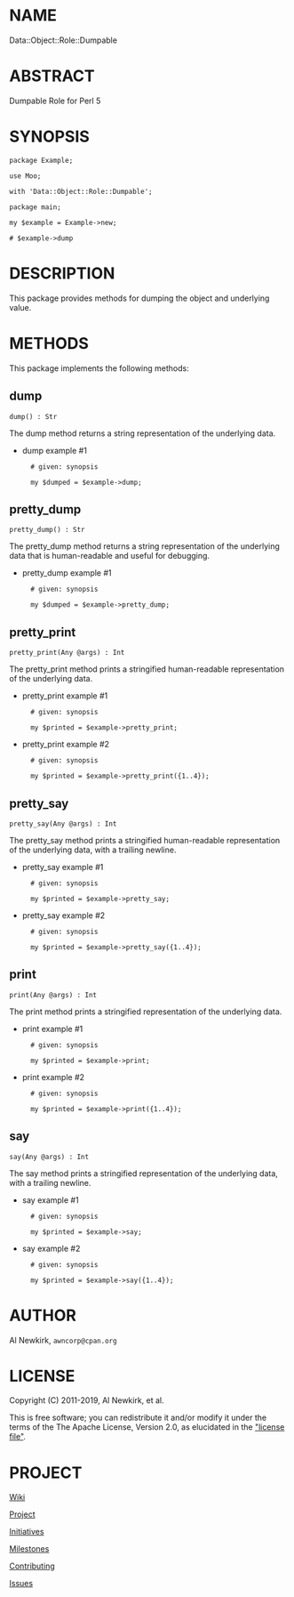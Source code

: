 # NAME

Data::Object::Role::Dumpable

# ABSTRACT

Dumpable Role for Perl 5

# SYNOPSIS

    package Example;

    use Moo;

    with 'Data::Object::Role::Dumpable';

    package main;

    my $example = Example->new;

    # $example->dump

# DESCRIPTION

This package provides methods for dumping the object and underlying value.

# METHODS

This package implements the following methods:

## dump

    dump() : Str

The dump method returns a string representation of the underlying data.

- dump example #1

        # given: synopsis

        my $dumped = $example->dump;

## pretty\_dump

    pretty_dump() : Str

The pretty\_dump method returns a string representation of the underlying data
that is human-readable and useful for debugging.

- pretty\_dump example #1

        # given: synopsis

        my $dumped = $example->pretty_dump;

## pretty\_print

    pretty_print(Any @args) : Int

The pretty\_print method prints a stringified human-readable representation of
the underlying data.

- pretty\_print example #1

        # given: synopsis

        my $printed = $example->pretty_print;

- pretty\_print example #2

        # given: synopsis

        my $printed = $example->pretty_print({1..4});

## pretty\_say

    pretty_say(Any @args) : Int

The pretty\_say method prints a stringified human-readable representation of the
underlying data, with a trailing newline.

- pretty\_say example #1

        # given: synopsis

        my $printed = $example->pretty_say;

- pretty\_say example #2

        # given: synopsis

        my $printed = $example->pretty_say({1..4});

## print

    print(Any @args) : Int

The print method prints a stringified representation of the underlying data.

- print example #1

        # given: synopsis

        my $printed = $example->print;

- print example #2

        # given: synopsis

        my $printed = $example->print({1..4});

## say

    say(Any @args) : Int

The say method prints a stringified representation of the underlying data, with
a trailing newline.

- say example #1

        # given: synopsis

        my $printed = $example->say;

- say example #2

        # given: synopsis

        my $printed = $example->say({1..4});

# AUTHOR

Al Newkirk, `awncorp@cpan.org`

# LICENSE

Copyright (C) 2011-2019, Al Newkirk, et al.

This is free software; you can redistribute it and/or modify it under the terms
of the The Apache License, Version 2.0, as elucidated in the ["license
file"](https://github.com/iamalnewkirk/data-object-role-dumpable/blob/master/LICENSE).

# PROJECT

[Wiki](https://github.com/iamalnewkirk/data-object-role-dumpable/wiki)

[Project](https://github.com/iamalnewkirk/data-object-role-dumpable)

[Initiatives](https://github.com/iamalnewkirk/data-object-role-dumpable/projects)

[Milestones](https://github.com/iamalnewkirk/data-object-role-dumpable/milestones)

[Contributing](https://github.com/iamalnewkirk/data-object-role-dumpable/blob/master/CONTRIBUTE.md)

[Issues](https://github.com/iamalnewkirk/data-object-role-dumpable/issues)
